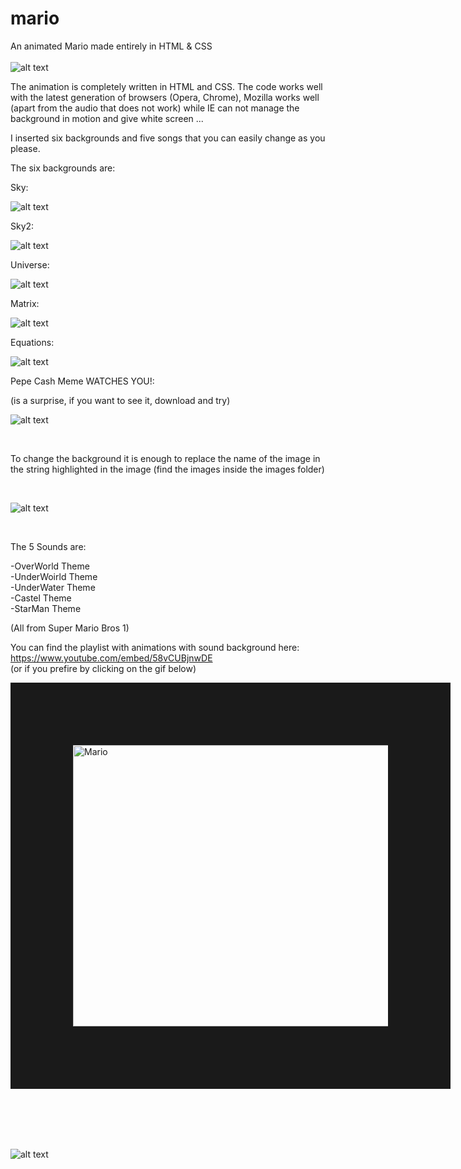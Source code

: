 # mario
An animated Mario made entirely in HTML &amp; CSS
</br></br>
![alt text](https://i.imgur.com/kCUEkXn.gif)

The animation is completely written in HTML and CSS.
The code works well with the latest generation of browsers (Opera, Chrome), Mozilla works well (apart from the audio that does not work) while IE can not manage the background in motion and give white screen ...

I inserted six backgrounds and five songs that you can easily change as you please.

The six backgrounds are:

Sky:

![alt text](https://media.giphy.com/media/cmzmU7WbsHKz5J5DlE/giphy.gif)


Sky2:

![alt text](https://media.giphy.com/media/1wmaXJrQgsqW1K6V3g/giphy.gif)


Universe:

![alt text](https://media.giphy.com/media/2yzEKoVnd7ls51cvQE/giphy.gif)



Matrix:

![alt text](https://media.giphy.com/media/1n8A53RShvs0dvt8ai/giphy.gif)


Equations:

![alt text](https://media.giphy.com/media/dSdVPEwn3E4bVveAGq/giphy.gif)


Pepe Cash Meme WATCHES YOU!:
</br>

(is a surprise, if you want to see it, download and try)

![alt text](https://i.imgur.com/Oetzc6E.gif)

</br>

To change the background it is enough to replace the name of the image in the string highlighted in the image (find the images inside the images folder)

</br>

![alt text](https://i.imgur.com/YB81bmQ.jpg)


</br>

The 5 Sounds are:

-OverWorld Theme
</br>
-UnderWoirld Theme
</br>
-UnderWater Theme
</br>
-Castel Theme
</br>
-StarMan Theme


(All from Super Mario Bros 1)

You can find the playlist with animations with sound background here:
</br>
https://www.youtube.com/embed/58vCUBjnwDE
</br>
(or if you prefire by clicking on the gif below)
</br>

<a href="https://www.youtube.com/embed/58vCUBjnwDE
" target="_blank"><img src="https://media.giphy.com/media/XbZ1FZ4xtzDKE/giphy.gif" 
alt="Mario" width="600" height="450" border="100" /></a> 






</br> </br> </br> </br>


![alt text](https://media.giphy.com/media/2ni8VcquiPJG2K44FJ/giphy.gif)
